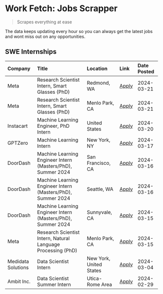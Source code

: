 # Work Fetch: Jobs Scrapper
> Scrapes everything at ease

The data keeps updating every hour so you can always get the latest jobs and wont miss out on any opportunities.

## SWE Internships
<!--START_SECTION:workfetch-->
| Company            | Title                                                        | Location                | Link                                                                                                                                                                                                                                                                     | Date Posted   |
|:-------------------|:-------------------------------------------------------------|:------------------------|:-------------------------------------------------------------------------------------------------------------------------------------------------------------------------------------------------------------------------------------------------------------------------|:--------------|
| Meta               | Research Scientist Intern, Smart Glasses (PhD)               | Redmond, WA             | [Apply](https://www.linkedin.com/jobs/view/research-scientist-intern-smart-glasses-phd-at-meta-3811304794?position=9&pageNum=0&refId=OZfWQXVkqIY%2FuKsIYCOIQg%3D%3D&trackingId=easru%2BhN2HCKrmlMGXYCsQ%3D%3D&trk=public_jobs_jserp-result_search-card)                  | 2024-03-21    |
| Meta               | Research Scientist Intern, Smart Glasses (PhD)               | Menlo Park, CA          | [Apply](https://www.linkedin.com/jobs/view/research-scientist-intern-smart-glasses-phd-at-meta-3811308332?position=14&pageNum=0&refId=OZfWQXVkqIY%2FuKsIYCOIQg%3D%3D&trackingId=Z5L3%2B7n5t%2BZDjCqNOvVLUA%3D%3D&trk=public_jobs_jserp-result_search-card)               | 2024-03-21    |
| Instacart          | Machine Learning Engineer, PhD Intern                        | United States           | [Apply](https://www.linkedin.com/jobs/view/machine-learning-engineer-phd-intern-at-instacart-3815634369?position=5&pageNum=0&refId=OZfWQXVkqIY%2FuKsIYCOIQg%3D%3D&trackingId=cNltaB2dQjT6Jls49li0lA%3D%3D&trk=public_jobs_jserp-result_search-card)                      | 2024-03-20    |
| GPTZero            | Machine Learning Intern                                      | New York, NY            | [Apply](https://www.linkedin.com/jobs/view/machine-learning-intern-at-gptzero-3860723963?position=10&pageNum=0&refId=OZfWQXVkqIY%2FuKsIYCOIQg%3D%3D&trackingId=Ime6kDtKZOvRZwgPiJQ24w%3D%3D&trk=public_jobs_jserp-result_search-card)                                    | 2024-03-17    |
| DoorDash           | Machine Learning Engineer Intern (Masters/PhD), Summer 2024  | San Francisco, CA       | [Apply](https://www.linkedin.com/jobs/view/machine-learning-engineer-intern-masters-phd-summer-2024-at-doordash-3736457737?position=3&pageNum=0&refId=OZfWQXVkqIY%2FuKsIYCOIQg%3D%3D&trackingId=6D3K28Ua%2F3bIzl2H8MvPSw%3D%3D&trk=public_jobs_jserp-result_search-card) | 2024-03-16    |
| DoorDash           | Machine Learning Engineer Intern (Masters/PhD), Summer 2024  | Seattle, WA             | [Apply](https://www.linkedin.com/jobs/view/machine-learning-engineer-intern-masters-phd-summer-2024-at-doordash-3736455966?position=4&pageNum=0&refId=OZfWQXVkqIY%2FuKsIYCOIQg%3D%3D&trackingId=cky6Z5SCQCi70pY%2BcRx8BA%3D%3D&trk=public_jobs_jserp-result_search-card) | 2024-03-16    |
| DoorDash           | Machine Learning Engineer Intern (Masters/PhD), Summer 2024  | Sunnyvale, CA           | [Apply](https://www.linkedin.com/jobs/view/machine-learning-engineer-intern-masters-phd-summer-2024-at-doordash-3736454973?position=2&pageNum=0&refId=OZfWQXVkqIY%2FuKsIYCOIQg%3D%3D&trackingId=KGWH995BHTQU9Gzdr8O9Cw%3D%3D&trk=public_jobs_jserp-result_search-card)   | 2024-03-15    |
| Meta               | Research Scientist Intern, Natural Language Processing (PhD) | Menlo Park, CA          | [Apply](https://www.linkedin.com/jobs/view/research-scientist-intern-natural-language-processing-phd-at-meta-3858718375?position=13&pageNum=0&refId=OZfWQXVkqIY%2FuKsIYCOIQg%3D%3D&trackingId=oyHpWYI7uGJQP%2BJYxa1yjA%3D%3D&trk=public_jobs_jserp-result_search-card)   | 2024-03-15    |
| Medidata Solutions | Data Scientist Intern                                        | New York, United States | [Apply](https://www.linkedin.com/jobs/view/data-scientist-intern-at-medidata-solutions-3810253704?position=11&pageNum=0&refId=OZfWQXVkqIY%2FuKsIYCOIQg%3D%3D&trackingId=QpJxmIjZ%2FGk7DllAsr1QvQ%3D%3D&trk=public_jobs_jserp-result_search-card)                         | 2024-03-04    |
| Ambit Inc.         | Data Scientist Summer Intern                                 | Utica-Rome Area         | [Apply](https://www.linkedin.com/jobs/view/data-scientist-summer-intern-at-ambit-inc-3843121918?position=12&pageNum=0&refId=OZfWQXVkqIY%2FuKsIYCOIQg%3D%3D&trackingId=3%2BMQngHZKREp92eqLtrUJw%3D%3D&trk=public_jobs_jserp-result_search-card)                           | 2024-02-29    |
<!--END_SECTION:workfetch-->
